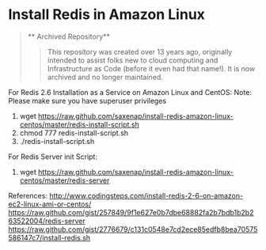 # Install Redis in Amazon Linux

> ** Archived Repository**
> > This repository was created over 13 years ago, originally intended to assist folks new to cloud computing and Infrastructure as Code (before it even had that name!). It is now archived and no longer maintained.


For Redis 2.6 Installation as a Service on Amazon Linux and CentOS:
Note: Please make sure you have superuser privileges

1. wget https://raw.github.com/saxenap/install-redis-amazon-linux-centos/master/redis-install-script.sh
2. chmod 777 redis-install-script.sh
3. ./redis-install-script.sh

For Redis Server init Script:

1. wget https://raw.github.com/saxenap/install-redis-amazon-linux-centos/master/redis-server

References:
http://www.codingsteps.com/install-redis-2-6-on-amazon-ec2-linux-ami-or-centos/
https://raw.github.com/gist/257849/9f1e627e0b7dbe68882fa2b7bdb1b2b263522004/redis-server
https://raw.github.com/gist/2776679/c131c0548e7cd2ece85edfb8bea70575586147c7/install-redis.sh
